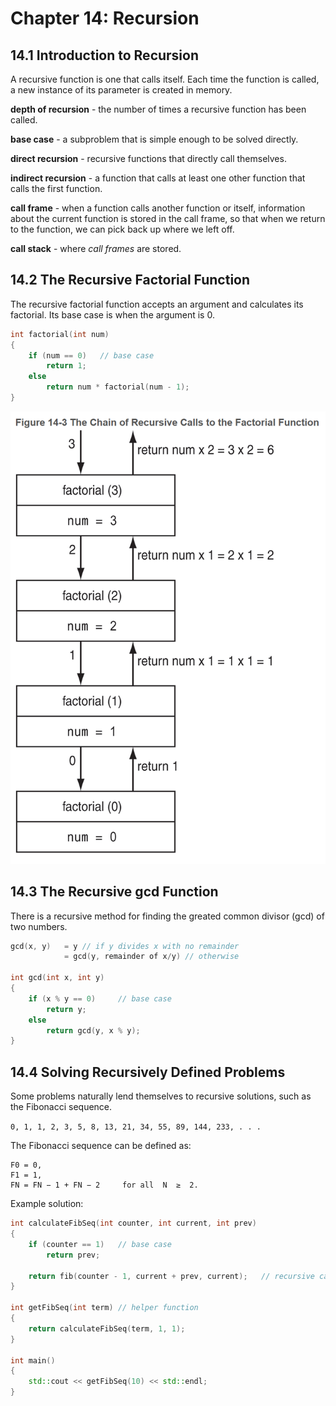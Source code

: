 # Chapter 14: Recursion



## 14.1 Introduction to Recursion

A recursive function is one that calls itself. Each time the function is called, a new instance of its parameter is created in memory.

**depth of recursion** - the number of times a recursive function has been called.

**base case** - a subproblem that is simple enough to be solved directly. 

**direct recursion** - recursive functions that directly call themselves.

**indirect recursion** - a function that calls at least one other function that calls the first function.

**call frame** - when a function calls another function or itself, information about the current function is stored in the call frame, so that when we return to the function, we can pick back up where we left off.

**call stack** - where _call frames_ are stored.



## 14.2 The Recursive Factorial Function

The recursive factorial function accepts an argument and calculates its factorial. Its base case is when the argument is 0.

```C++
int factorial(int num)
{
    if (num == 0)	// base case
        return 1;
    else
        return num * factorial(num - 1);
}
```

![1563947133225](assets/1563947133225.png)



## 14.3 The Recursive gcd Function

There is a recursive method for finding the greated common divisor (gcd) of two numbers.

```C++
gcd(x, y)	= y	// if y divides x with no remainder
    		= gcd(y, remainder of x/y) // otherwise
    
int gcd(int x, int y)
{
    if (x % y == 0)		// base case
        return y;
    else
        return gcd(y, x % y);
}
```



## 14.4 Solving Recursively Defined Problems

Some problems naturally lend themselves to recursive solutions, such as the Fibonacci sequence.

`0, 1, 1, 2, 3, 5, 8, 13, 21, 34, 55, 89, 144, 233, . . .`

The Fibonacci sequence can be defined as:

```
F0 = 0,
F1 = 1,
FN = FN − 1 + FN − 2     for all  N  ≥  2.
```

Example solution:

```C++
int calculateFibSeq(int counter, int current, int prev)
{
    if (counter == 1)	// base case
        return prev;
    
    return fib(counter - 1, current + prev, current);	// recursive case
}

int getFibSeq(int term)	// helper function
{
    return calculateFibSeq(term, 1, 1);
}

int main()
{
    std::cout << getFibSeq(10) << std::endl;
}
```

